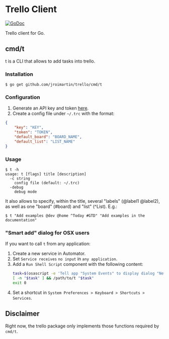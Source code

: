# Trello Client

[![GoDoc](https://godoc.org/github.com/jroimartin/trello?status.svg)](https://godoc.org/github.com/jroimartin/trello)

Trello client for Go.

## cmd/t

t is a CLI that allows to add tasks into trello.

### Installation

```
$ go get github.com/jroimartin/trello/cmd/t
```

### Configuration

1. Generate an API key and token [here](https://trello.com/app-key).
2. Create a config file under `~/.trc` with the format:

```json
{
	"key": "KEY",
	"token": "TOKEN",
	"default_board": "BOARD_NAME",
	"default_list": "LIST_NAME"
}
```

### Usage

```
$ t -h
usage: t [flags] title [description]
  -c string
	config file (default: ~/.trc)
  -debug
	debug mode
```

It also allows to specify, within the title, several "labels" (@label1
@label2), as well as one "board" (#board) and "list" (^List). E.g.:

```
$ t "Add examples @dev @home ^Today #GTD" "Add examples in the documentation"
```

### "Smart add" dialog for OSX users

If you want to call `t` from any application:

1. Create a new service in Automator.
2. Set `Service receives` `no input` in `any application`.
3. Add a `Run Shell Script` component with the following content:
	```sh
	task=$(osascript -e 'Tell app "System Events" to display dialog "New task:" default answer ""' -e 'text returned of result')
	[ -n "$task" ] && /path/to/t "$task"
	exit 0
	```
4. Set a shortcut in `System Preferences > Keyboard > Shortcuts > Services`.

## Disclaimer

Right now, the trello package only implements those functions required by
`cmd/t`.
